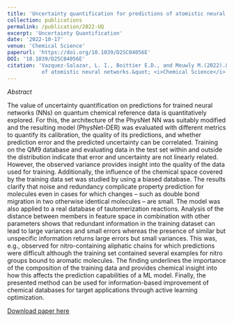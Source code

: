 ```yaml
---
title: 'Uncertainty quantification for predictions of atomistic neural networks'
collection: publications
permalink: /publication/2022-UQ
excerpt: 'Uncertainty Quantification'
date: '2022-10-17'
venue: 'Chemical Science'
paperurl: 'https://doi.org/10.1039/D2SC04056E'
DOI: '10.1039/D2SC04056E' 
citation: 'Vazquez-Salazar, L. I., Boittier E.D., and Meuwly M.(2022).&quot;Uncertainty quantification for predictions 
           of atomistic neural networks.&quot; <i>Chemical Science</i>.'
---
```


_Abstract_

The value of uncertainty quantification on predictions for trained neural networks (NNs) on quantum chemical reference data is quantitatively explored. For this, the architecture of the PhysNet NN was suitably modified and the resulting model (PhysNet-DER) was evaluated with different metrics to quantify its calibration, the quality of its predictions, and whether prediction error and the predicted uncertainty can be correlated. Training on the QM9 database and evaluating data in the test set within and outside the distribution indicate that error and uncertainty are not linearly related. However, the observed variance provides insight into the quality of the data used for training. Additionally, the influence of the chemical space covered by the training data set was studied by using a biased database. The results clarify that noise and redundancy complicate property prediction for molecules even in cases for which changes – such as double bond migration in two otherwise identical molecules – are small. The model was also applied to a real database of tautomerization reactions. Analysis of the distance between members in feature space in combination with other parameters shows that redundant information in the training dataset can lead to large variances and small errors whereas the presence of similar but unspecific information returns large errors but small variances. This was, e.g., observed for nitro-containing aliphatic chains for which predictions were difficult although the training set contained several examples for nitro groups bound to aromatic molecules. The finding underlines the importance of the composition of the training data and provides chemical insight into how this affects the prediction capabilities of a ML model. Finally, the presented method can be used for information-based improvement of chemical databases for target applications through active learning optimization.

[Download paper here](https://doi.org/10.1039/D2SC04056E')
